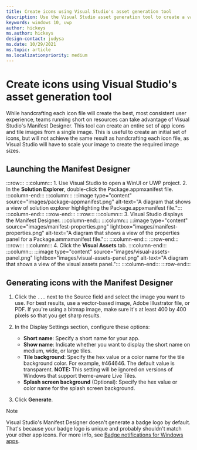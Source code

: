 ```yaml
---
title: Create icons using Visual Studio's asset generation tool
description: Use the Visual Studio asset generation tool to create a variety of icon files from just one image.
keywords: windows 10, uwp
author: hickeys
ms.author: hickeys
design-contact: judysa
ms.date: 10/29/2021
ms.topic: article
ms.localizationpriority: medium
---
```


# Create icons using Visual Studio's asset generation tool

While handcrafting each icon file will create the best, most consistent user experience, teams running short on resources can take advantage of Visual Studio's Manifest Designer. This tool can create an entire set of app icons and tile images from a single image. This is useful to create an initial set of icons, but will not achieve the same result as handcrafting each icon file, as Visual Studio will have to scale your image to create the required image sizes.

## Launching the Manifest Designer

:::row:::
    :::column:::
        1. Use Visual Studio to open a WinUI or UWP project.
        2. In the **Solution Explorer**, double-click the Package.appmxanifest file.
    :::column-end:::
    :::column:::
        :::image type="content" source="images/package-appmanifest.png" alt-text="A diagram that shows a view of solution explorer highlighting the Package.appxmanifest file.":::
    :::column-end:::
:::row-end:::
:::row:::
    :::column:::
        3. Visual Studio displays the Manifest Designer.
    :::column-end:::
    :::column:::
            :::image type="content" source="images/manifest-properties.png" lightbox="images/manifest-properties.png" alt-text="A diagram that shows a view of the properties panel for a Package.ammxmanifest file.":::
    :::column-end:::
:::row-end:::
:::row:::
    :::column:::
        4. Click the **Visual Assets** tab.
    :::column-end:::
    :::column:::
        :::image type="content" source="images/visual-assets-panel.png" lightbox="images/visual-assets-panel.png" alt-text="A diagram that shows a view of the visual assets panel.":::
    :::column-end:::
:::row-end:::

## Generating icons with the Manifest Designer

1. Click the `...` next to the Source field and select the image you want to use. For best results, use a vector-based image, Adobe Illustrator file, or PDF. If you're using a bitmap image, make sure it's at least 400 by 400 pixels so that you get sharp results.

2. In the Display Settings section, configure these options:
    - **Short name**: Specify a short name for your app.
    - **Show name**: Indicate whether you want to display the short name on medium, wide, or large tiles.
    - **Tile background**: Specify the hex value or a color name for the tile background color. For example, #464646. The default value is transparent. **NOTE:** This setting will be ignored on versions of Windows that support theme-aware Live Tiles.
    - **Splash screen background** (Optional): Specify the hex value or color name for the splash screen background.
3. Click **Generate**.

> [!NOTE]
> Visual Studio's Manifest Designer doesn't generate a badge logo by default. That's because your badge logo is unique and probably shouldn't match your other app icons. For more info, see [Badge notifications for Windows apps](/windows/uwp/design/shell/tiles-and-notifications/badges).
